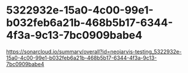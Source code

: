# 5322932e-15a0-4c00-99e1-b032feb6a21b-468b5b17-6344-4f3a-9c13-7bc0909babe4
https://sonarcloud.io/summary/overall?id=neojarvis-testing_5322932e-15a0-4c00-99e1-b032feb6a21b-468b5b17-6344-4f3a-9c13-7bc0909babe4
